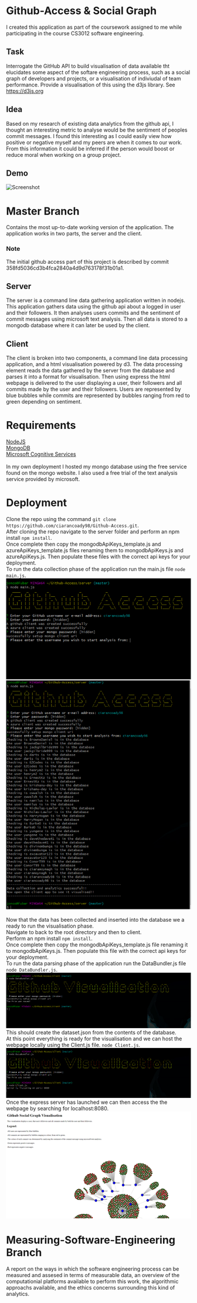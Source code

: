 # Github-Access & Social Graph
I created this application as part of the coursework assigned to me while participating in the course CS3012 software engineering.

## Task
Interrogate the GitHub API to build visualisation of data available tht elucidates some aspect of the softare engineering process, such as a social graph of developers and projects, or a visualisation of indiviudal of team performance. Provide a visualisation of this using the d3js library. See https://d3js.org

## Idea
Based on my research of existing data analytics from the github api, I thought an interesting metric to analyse would be the sentiment of peoples commit messages. I found this interesting as I could easily view how positive or negative myself and my peers are when it comes to our work. From this information it could be inferred if the person would boost or reduce moral when working on a group project.

## Demo
![Screenshot](readme_resources/Visualisation_Demo.gif)

# Master Branch
Contains the most up-to-date working version of the application. The application works in two parts, the server and the client.

### Note
The initial github access part of this project is described by commit 358fd5036cd3b4fca2840a4d9d763178f31b01a1.

## Server
The server is a command line data gathering application written in nodejs. This application gathers data using the github api about a logged in user and their followers. It then analyses users commits and the sentiment of commit messages using microsoft text analysis. Then all data is stored to a mongodb database where it can later be used by the client.

## Client
The client is broken into two components, a command line data processing application, and a html visualisation powered by d3. The data processing element reads the data gathered by the server from the database and parses it into a format for visualisation.
Then using express the html webpage is delivered to the user displaying a user, their followers and all commits made by the user and their followers. Users are represented by blue bubbles while commits are represented by bubbles ranging from red to green depending on sentiment.

# Requirements 
[NodeJS](https://nodejs.org/en/)<br/>
[MongoDB](https://www.mongodb.com/)<br/>
[Microsoft Cognitive Services](https://azure.microsoft.com/en-us/services/cognitive-services/text-analytics/)<br/>
<br/>
In my own deployment I hosted my mongo database using the free service found on the mongo website. I also used a free trial of the text analysis service provided by microsoft.

# Deployment

Clone the repo using the command `git clone https://github.com/ciarancoady98/Github-Access.git`.<br/>
After cloning the repo navigate to the server folder and perform an npm install `npm install`.<br/>
Once complete then copy the mongodbApiKeys_template.js and azureApiKeys_template.js files renaming them to mongodbApiKeys.js and azureApiKeys.js. Then populate these files with the correct api keys for your deployment.<br/>
To run the data collection phase of the application run the main.js file `node main.js`.<br/>
![Screenshot](readme_resources/Github_Access_Screenshot.PNG)
![Screenshot](readme_resources/Github_Access_Screenshot_2.PNG)<br/>
<br/>
Now that the data has been collected and inserted into the database we a ready to run the visualisation phase.<br/>
Navigate to back to the root directory and then to client.<br/>
Perform an npm install `npm install`.<br/>
Once complete then copy the mongodbApiKeys_template.js file renaming it to mongodbApiKeys.js. Then populate this file with the correct api keys for your deployment.<br/>
To run the data parsing phase of the application run the DataBundler.js file `node DataBundler.js`.<br/>
![Screenshot](readme_resources/DataBundling_Screenshot.png)<br/>
This should create the dataset.json from the contents of the database.<br/>
At this point everything is ready for the visualisation and we can host the webpage locally using the Client.js file. `node Client.js`.<br/>
![Screenshot](readme_resources/DataBundling_And_Visualisation_Screenshot.png)<br/>
Once the express server has launched we can then access the the webpage by searching for localhost:8080.<br/>
![Screenshot](readme_resources/Graph_With_Legend_Screenshot.PNG)<br/>

# Measuring-Software-Engineering Branch 
A report on the ways in which the software engineering process can be measured and assesed in terms of measurable data, an overview of the computationial platforms available to perform this work, the algorithmic approachs available, and the ethics concerns surrounding this kind of analytics.
